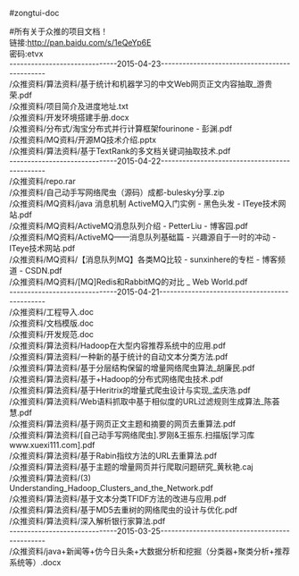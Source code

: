 #zongtui-doc

#所有关于众推的项目文档！   
链接:http://pan.baidu.com/s/1eQeYp6E    
密码:etvx   
------------------------------2015-04-23----------------------------------------------   
/众推资料/算法资料/基于统计和机器学习的中文Web网页正文内容抽取_游贵荣.pdf   
/众推资料/项目简介及进度地址.txt   
/众推资料/开发环境搭建手册.docx  
/众推资料/分布式/淘宝分布式并行计算框架fourinone - 彭渊.pdf  
/众推资料/MQ资料/开源MQ技术介绍.pptx   
/众推资料/算法资料/基于TextRank的多文档关键词抽取技术.pdf  
------------------------------2015-04-22----------------------------------------------   
/众推资料/repo.rar   
/众推资料/自己动手写网络爬虫（源码）成都-bulesky分享.zip   
/众推资料/MQ资料/java 消息机制 ActiveMQ入门实例 - 黑色头发 - ITeye技术网站.pdf   
/众推资料/MQ资料/ActiveMQ消息队列介绍 - PetterLiu - 博客园.pdf   
/众推资料/MQ资料/ActiveMQ——消息队列基础篇 - 兴趣源自于一时的冲动 - ITeye技术网站.pdf   
/众推资料/MQ资料/【消息队列MQ】各类MQ比较 - sunxinhere的专栏 - 博客频道 - CSDN.pdf   
/众推资料/MQ资料/[MQ]Redis和RabbitMQ的对比 _ Web World.pdf   
------------------------------2015-04-21----------------------------------------------   
/众推资料/工程导入.doc   
/众推资料/文档模版.doc   
/众推资料/开发规范.doc   
/众推资料/算法资料/Hadoop在大型内容推荐系统中的应用.pdf   
/众推资料/算法资料/一种新的基于统计的自动文本分类方法.pdf   
/众推资料/算法资料/基于分层结构保留的增量网络爬虫算法_胡廉民.pdf   
/众推资料/算法资料/基于+Hadoop的分布式网络爬虫技术.pdf   
/众推资料/算法资料/基于Heritrix的增量式爬虫设计与实现_孟庆浩.pdf   
/众推资料/算法资料/Web语料抓取中基于相似度的URL过滤规则生成算法_陈荟慧.pdf   
/众推资料/算法资料/基于网页正文主题和摘要的网页去重算法.pdf   
/众推资料/算法资料/[自己动手写网络爬虫].罗刚&王振东.扫描版[学习库www.xuexi111.com].pdf   
/众推资料/算法资料/基于Rabin指纹方法的URL去重算法.pdf   
/众推资料/算法资料/基于主题的增量网页并行爬取问题研究_黄秋艳.caj   
/众推资料/算法资料/(3) Understanding_Hadoop_Clusters_and_the_Network.pdf   
/众推资料/算法资料/基于文本分类TFIDF方法的改进与应用.pdf   
/众推资料/算法资料/基于MD5去重树的网络爬虫的设计与优化.pdf   
/众推资料/算法资料/深入解析银行家算法.pdf   
------------------------------2015-03-25----------------------------------------------   
/众推资料/java+新闻等+仿今日头条+大数据分析和挖掘（分类器+聚类分析+推荐系统等）.docx